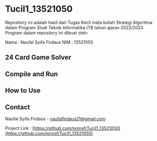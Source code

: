 # Tucil1_13521050
Repository ini adalah hasil dari Tugas Kecil mata kuliah Strategi Algoritma dalam Program Studi Teknik Informatika ITB tahun ajaran 2022/2023. Program dalam repository ini dibuat oleh:
 
 Nama   : Naufal Syifa Firdaus
 NIM    : 13521050

## 24 Card Game Solver

## Compile and Run

## How to Use

## Contact
Naufal Syifa Firdaus - naufalfirdaus21@gmail.com

Project Link : [https://github.com/nomsf/Tucil1_13521050](https://github.com/nomsf/Tucil1_13521050)
